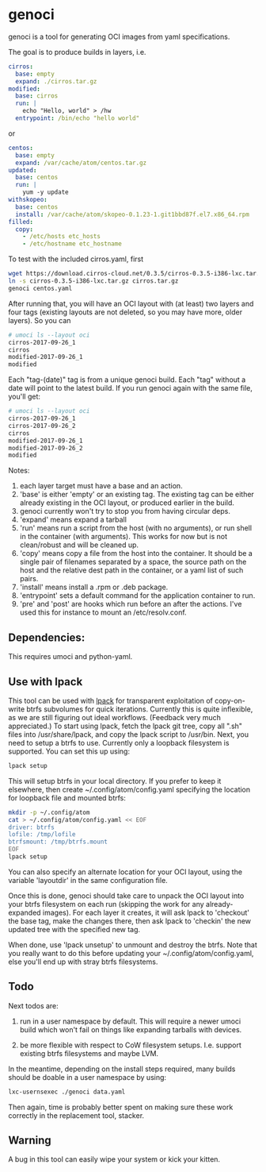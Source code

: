 # genoci

genoci is a tool for generating OCI images from yaml specifications.

The goal is to produce builds in layers, i.e.

```yaml
cirros:
  base: empty
  expand: ./cirros.tar.gz
modified:
  base: cirros
  run: |
    echo "Hello, world" > /hw
  entrypoint: /bin/echo "hello world"
```

or

```yaml
centos:
  base: empty
  expand: /var/cache/atom/centos.tar.gz
updated:
  base: centos
  run: |
    yum -y update
withskopeo:
  base: centos
  install: /var/cache/atom/skopeo-0.1.23-1.git1bbd87f.el7.x86_64.rpm 
filled:
  copy:
    - /etc/hosts etc_hosts
    - /etc/hostname etc_hostname
```

To test with the included cirros.yaml, first

```bash
wget https://download.cirros-cloud.net/0.3.5/cirros-0.3.5-i386-lxc.tar.gz
ln -s cirros-0.3.5-i386-lxc.tar.gz cirros.tar.gz
genoci centos.yaml
```

After running that, you will have an OCI layout with (at least) two layers and
four tags (existing layouts are not deleted, so you may have more, older
layers).  So you can

```bash
# umoci ls --layout oci
cirros-2017-09-26_1
cirros
modified-2017-09-26_1
modified
```

Each "tag-(date)" tag is from a unique genoci build.  Each "tag" without a date
will point to the latest build.  If you run genoci again with the same file,
you'll get:

```bash
# umoci ls --layout oci
cirros-2017-09-26_1
cirros-2017-09-26_2
cirros
modified-2017-09-26_1
modified-2017-09-26_2
modified
```

Notes:

1. each layer target must have a base and an action.
1. 'base' is either 'empty' or an existing tag.  The existing tag
can be either already existing in the OCI layout, or produced earlier
in the build.
1. genoci currently won't try to stop you from having circular deps.
1. 'expand' means expand a tarball
1. 'run' means run a script from the host (with no arguments), or
run shell in the container (with arguments).  This works for now but
is not clean/robust and will be cleaned up.
1. 'copy' means copy a file from the host into the container.  It
should be a single pair of filenames separated by a space, the
source path on the host and the relative dest path in the container,
or a yaml list of such pairs.
1. 'install' means install a .rpm or .deb package.
1. 'entrypoint' sets a default command for the application container to run.
1. 'pre' and 'post' are hooks which run before an after the actions.
I've used this for instance to mount an /etc/resolv.conf.

## Dependencies:

This requires umoci and python-yaml.

## Use with lpack

This tool can be used with [lpack](http://github.com/atom-deps/lpack)
for transparent exploitation of copy-on-write btrfs subvolumes for
quick iterations.  Currently this is quite inflexible, as we are still
figuring out ideal workflows.  (Feedback very much appreciated.)  To
start using lpack, fetch the lpack git tree, copy all ".sh" files into
/usr/share/lpack, and copy the lpack script to /usr/bin.  Next, you need
to setup a btrfs to use.  Currently only a loopback filesystem is supported.
You can set this up using:

```bash
lpack setup
```

This will setup btrfs in your local directory.  If you prefer to keep it
elsewhere, then create ~/.config/atom/config.yaml specifying the
location for loopback file and mounted btrfs:

```bash
mkdir -p ~/.config/atom
cat > ~/.config/atom/config.yaml << EOF
driver: btrfs
lofile: /tmp/lofile
btrfsmount: /tmp/btrfs.mount
EOF
lpack setup
```

You can also specify an alternate location for your OCI layout, using
the variable 'layoutdir' in the same configuration file.

Once this is done, genoci should take care to unpack the OCI layout into
your btrfs filesystem on each run (skipping the work for any already-expanded
images).  For each layer it creates, it will ask lpack to 'checkout' the
base tag, make the changes there, then ask lpack to 'checkin' the new updated
tree with the specified new tag.

When done, use 'lpack unsetup' to unmount and destroy the btrfs.  Note that
you really want to do this before updating your ~/.config/atom/config.yaml,
else you'll end up with stray btrfs filesystems.

## Todo

Next todos are:

1. run in a user namespace by default.  This will require a newer
umoci build which won't fail on things like expanding tarballs with
devices.

1. be more flexible with respect to CoW filesystem setups.  I.e. support
existing btrfs filesystems and maybe LVM.

In the meantime, depending on the install steps required, many
builds should be doable in a user namespace by using:

```bash
lxc-usernsexec ./genoci data.yaml
```

Then again, time is probably better spent on making sure these work
correctly in the replacement tool, stacker.

## Warning

A bug in this tool can easily wipe your system or kick your kitten.
